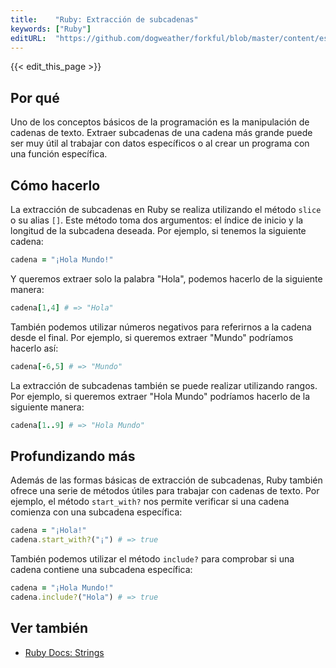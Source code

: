 ```yaml
---
title:    "Ruby: Extracción de subcadenas"
keywords: ["Ruby"]
editURL:  "https://github.com/dogweather/forkful/blob/master/content/es/ruby/extracting-substrings.md"
---
```


{{< edit_this_page >}}

## Por qué
Uno de los conceptos básicos de la programación es la manipulación de cadenas de texto. Extraer subcadenas de una cadena más grande puede ser muy útil al trabajar con datos específicos o al crear un programa con una función específica.

## Cómo hacerlo
La extracción de subcadenas en Ruby se realiza utilizando el método `slice` o su alias `[]`. Este método toma dos argumentos: el índice de inicio y la longitud de la subcadena deseada. Por ejemplo, si tenemos la siguiente cadena: 

```Ruby
cadena = "¡Hola Mundo!"
```

Y queremos extraer solo la palabra "Hola", podemos hacerlo de la siguiente manera:

```Ruby
cadena[1,4] # => "Hola"
```

También podemos utilizar números negativos para referirnos a la cadena desde el final. Por ejemplo, si queremos extraer "Mundo" podríamos hacerlo así:

```Ruby
cadena[-6,5] # => "Mundo"
```

La extracción de subcadenas también se puede realizar utilizando rangos. Por ejemplo, si queremos extraer "Hola Mundo" podríamos hacerlo de la siguiente manera:

```Ruby
cadena[1..9] # => "Hola Mundo"
```

## Profundizando más
Además de las formas básicas de extracción de subcadenas, Ruby también ofrece una serie de métodos útiles para trabajar con cadenas de texto. Por ejemplo, el método `start_with?` nos permite verificar si una cadena comienza con una subcadena específica:

```Ruby
cadena = "¡Hola!"
cadena.start_with?("¡") # => true
```

También podemos utilizar el método `include?` para comprobar si una cadena contiene una subcadena específica:

```Ruby
cadena = "¡Hola Mundo!"
cadena.include?("Hola") # => true
```

## Ver también
- [Ruby Docs: Strings](https://ruby-doc.org/core-2.7.1/String.html)